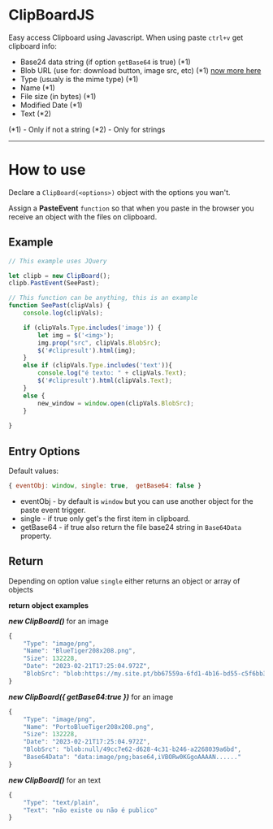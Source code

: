 # ClipBoardJS
Easy access Clipboard using Javascript. When using paste `ctrl+v` get clipboard info:

- Base24 data string (if option `getBase64` is true) (*1)
- Blob URL (use for: download button, image src, etc) (*1) [ now more here](https://javascript.info/blob)
- Type (usualy is the mime type) (*1)
- Name (*1)
- File size (in bytes) (*1)
- Modified Date (*1)
- Text (*2)

(*1) - Only if not a string
(*2) - Only for strings

---

# How to use

Declare a `ClipBoard(<options>)` object with the options you wan't.

Assign a **PasteEvent** `function` so that when you paste in the browser you receive an object with the files on clipboard.

## Example

~~~~js
// This example uses JQuery

let clipb = new ClipBoard();
clipb.PastEvent(SeePast);

// This function can be anything, this is an example
function SeePast(clipVals) {
    console.log(clipVals);

    if (clipVals.Type.includes('image')) {
        let img = $('<img>');
        img.prop("src", clipVals.BlobSrc);
        $('#clipresult').html(img);
    }
    else if (clipVals.Type.includes('text')){
        console.log("é texto: " + clipVals.Text);
        $('#clipresult').html(clipVals.Text);
    }
    else {
        new_window = window.open(clipVals.BlobSrc);
    }
    
}
~~~~

## Entry Options

Default values:
~~~~js
{ eventObj: window, single: true,  getBase64: false }
~~~~

* eventObj - by default is `window` but you can use another object for the paste event trigger.
* single - if true only get's the first item in clipboard.
* getBase64 - if true also return the file base24 string in `Base64Data` property.

## Return

Depending on option value `single` either returns an object or array of objects

**return object examples**

***new ClipBoard()*** for an image
~~~~js
{
    "Type": "image/png",
    "Name": "BlueTiger208x208.png",
    "Size": 132228,
    "Date": "2023-02-21T17:25:04.972Z",
    "BlobSrc": "blob:https://my.site.pt/bb67559a-6fd1-4b16-bd55-c5f6bb353179"
}
~~~~

***new ClipBoard({ getBase64:true })*** for an image
~~~~js
{
    "Type": "image/png",
    "Name": "PortoBlueTiger208x208.png",
    "Size": 132228,
    "Date": "2023-02-21T17:25:04.972Z",
    "BlobSrc": "blob:null/49cc7e62-d628-4c31-b246-a2268039a6bd",
    "Base64Data": "data:image/png;base64,iVBORw0KGgoAAAAN......"
}
~~~~

***new ClipBoard()*** for an text
~~~~js
{
    "Type": "text/plain",
    "Text": "não existe ou não é publico"
}
~~~~
